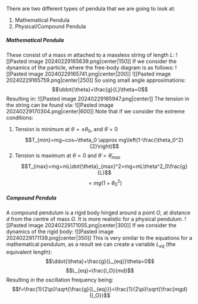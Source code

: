 There are two different types of pendula that we are going to look at:
1) Mathematical Pendula
2) Physical/Compound Pendula
##### Mathematical Pendula
These consist of a mass $m$ attached to a massless string of length $L$:
![[Pasted image 20240229165639.png|center|150]]
If we consider the dynamics of the particle, where the free-body diagram is as follows:
![[Pasted image 20240229165741.png|center|200]]
![[Pasted image 20240229165759.png|center|250]]
So using small angle approximations:
$$\ddot{\theta}+\frac{g}{L}\theta=0$$
Resulting in:
![[Pasted image 20240229165947.png|center]]
The tension in the string can be found via:
![[Pasted image 20240229170304.png|center|600]]
Note that if we consider the extreme conditions:
1) Tension is minimum at $\theta=\pm\theta_0$, and $\dot{\theta}=0$
$$T_{min}=mg~cos~\theta_0 \approx mg\left(1-\frac{\theta_0^2}{2}\right)$$
2) Tension is maximum at $\theta=0$ and $\dot{\theta}=\dot{\theta}_{max}$
$$T_{max}=mg+mL\dot{\theta}_{max}^2=mg+mL\theta^2_0\frac{g}{L}$$
$$=mg(1+\theta_0^2)$$

##### Compound Pendula
A compound pendulum is a rigid body hinged around a point $O$, at distance $d$ from the centre of mass $G$. It is more realistic for a physical pendulum.
![[Pasted image 20240229171055.png|center|300]]
If we consider the dynamics of the rigid body:
![[Pasted image 20240229171139.png|center|350]]
This is very similar to the equations for a mathematical pendulum, as a result we can create a variable $L_{eq}$ (the equivalent length):
$$\ddot{\theta}+\frac{g}{L_{eq}}\theta=0$$
$$L_{eq}=\frac{I_O}{md}$$
Resulting in the oscillation frequency being:
$$f=\frac{1}{2\pi}\sqrt{\frac{g}{L_{eq}}}=\frac{1}{2\pi}\sqrt{\frac{mgd}{I_O}}$$